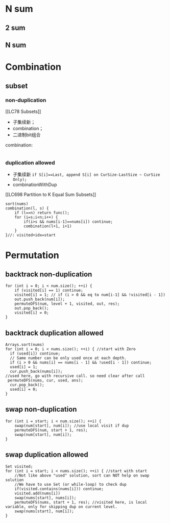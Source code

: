# N sum
## 2 sum

## N sum

# Combination
## subset
### non-duplication
[[LC78 Subsets]]
- 子集续新；
- combination；
- 二进制bit组合

combination:
```

```
### duplication allowed
- 子集续新 `if S[i]==Last, append S[i] on CurSize-LastSize ~ CurSize Only);` 
- combinationWithDup


[[LC698 Partition to K Equal Sum Subsets]]
```
sort(nums)
combination(l, s) {
    if (l==n) return func();
    for (i=s;i<n;i++) {
        if(i>s && nums[i-1]==nums[i]) continue;
        combination(l+1, i+1)
    }
}//: visited+idx=start
```

# Permutation
## backtrack non-duplication
```
for (int i = 0; i < num.size(); ++i) {
	if (visited[i] == 1) continue;
	visited[i] = 1; // if (i > 0 && eq to num[i-1] && !visited[i - 1])
	out.push_back(num[i]);
	permuteDFS(num, level + 1, visited, out, res);
	out.pop_back();
	visited[i] = 0;
}
```

## backtrack duplication allowed
```
Arrays.sort(nums)
for (int i = 0; i < nums.size(); ++i) { //start with Zero
  if (used[i]) continue;
  // Same number can be only used once at each depth.
  if (i > 0 && nums[i] == nums[i - 1] && !used[i - 1]) continue;
  used[i] = 1;
  cur.push_back(nums[i]);
//used here, go with recursive call. so need clear after call
 permuteDFS(nums, cur, used, ans); 
  cur.pop_back();
  used[i] = 0;
}
```
## swap non-duplication
```
for (int i = start; i < num.size(); ++i) {
	swap(num[start], num[i]); //use local visit if dup
	permuteDFS(num, start + 1, res);
	swap(num[start], num[i]);
}
```

## swap duplication allowed
```
Set visited;
for (int i = start; i < nums.size(); ++i) { //start with start
    //Not like above "used" solution, sort can NOT help on swap solution
    //We have to use Set (or while-loop) to check dup
    if(visited.contains(nums[i])) continue;
    visited.add(nums[i])
    swap(nums[start], nums[i]);
    permuteDFS(nums, start + 1, res); //visited here, is local variable, only for skipping dup on current level.
    swap(nums[start], num[i]);
}
```